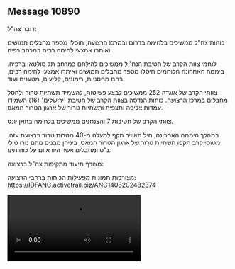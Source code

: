## Message 10890

דובר צה"ל:

כוחות צה"ל ממשיכים בלחימה בדרום ובמרכז הרצועה; חוסלו מספר מחבלים חמושים ואותרו אמצעי לחימה רבים במרחב רפיח

לוחמי צוות הקרב של חטיבת הנח״ל ממשיכים להילחם במרחב תל סולטאן ברפיח.
ביממה האחרונה הלוחמים חיסלו מספר מחבלים חמושים ואיתרו אמצעי לחימה רבים, בהם מחסניות, רימונים, קליעים, מטענים ועוד.

צוותי הקרב של אוגדה 252 ממשיכים לבצע פשיטות, להשמיד תשתיות טרור ולחסל מחבלים במרכז הרצועה. כוחות הנדסה בצוות הקרב של חטיבת ׳ירושלים׳ (16) השמידו עמדות צליפה ותצפית ותשתיות טרור של ארגון הטרור חמאס. 

צוותי הקרב של חטיבות 7 והצנחנים ממשיכים בלחימה בחאן יונס.

במהלך היממה האחרונה, חיל האוויר תקף למעלה מ-40 מטרות טרור ברצועת עזה. מטוסי קרב תקפו תשתיות טרור של ארגון הטרור חמאס, ביניהן מבנים מהם נורו טילי נ"ט ומחבלים אשר היוו איום על כוחותינו.

מצורף תיעוד מתקיפות צה"ל ברצועה: 

מצורפות תמונות מפעילות הכוחות ברחבי הרצועה: https://IDFANC.activetrail.biz/ANC1408202482374

![Video](https://data.iron-swords.co.il/2024/August/14/10890/10890_media.mp4)
